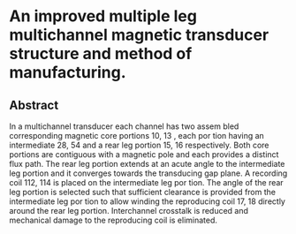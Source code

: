 # An improved multiple leg multichannel magnetic transducer structure and method of manufacturing.

## Abstract
In a multichannel transducer each channel has two assem bled corresponding magnetic core portions 10, 13 , each por tion having an intermediate 28, 54 and a rear leg portion 15, 16 respectively. Both core portions are contiguous with a magnetic pole and each provides a distinct flux path. The rear leg portion extends at an acute angle to the intermediate leg portion and it converges towards the transducing gap plane. A recording coil 112, 114 is placed on the intermediate leg por tion. The angle of the rear leg portion is selected such that sufficient clearance is provided from the intermediate leg por tion to allow winding the reproducing coil 17, 18 directly around the rear leg portion. Interchannel crosstalk is reduced and mechanical damage to the reproducing coil is eliminated.